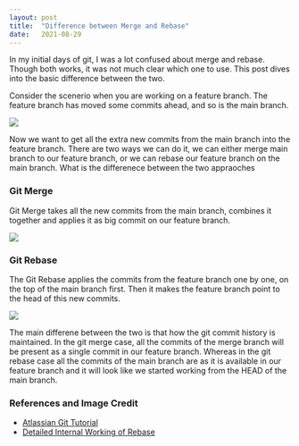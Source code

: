 ```yaml
---
layout: post
title:  "Difference between Merge and Rebase"
date:   2021-08-29
---
```


In my initial days of git, I was a lot confused about merge and rebase. Though both works, it was not much clear which one to use. This post dives into the basic difference between the two.

<!--more-->

Consider the scenerio when you are working on a feature branch. The feature branch has moved some commits ahead, and so is the main branch. 

<img src="https://wac-cdn.atlassian.com/dam/jcr:1523084b-d05a-4f5a-bd1a-01866ec09ca3/01%20A%20forked%20commit%20history.svg?cdnVersion=1781">

Now we want to get all the extra new commits from the main branch into the feature branch. There are two ways we can do it, we can either merge main branch to our feature branch, or we can rebase our feature branch on the main branch.  What is the differenece between the two appraoches

### Git Merge
Git Merge takes all the new commits from the main branch, combines it together and applies it as big commit on our feature branch.

<img src="https://wac-cdn.atlassian.com/dam/jcr:4639eeb8-e417-434a-a3f8-a972277fc66a/02%20Merging%20main%20into%20the%20feature%20branh.svg?cdnVersion=1781">

### Git Rebase

The Git Rebase applies the commits from the feature branch one by one, on the top of the main branch first. Then it makes the feature branch point to the head of this new commits.

<img src="https://wac-cdn.atlassian.com/dam/jcr:3bafddf5-fd55-4320-9310-3d28f4fca3af/03%20Rebasing%20the%20feature%20branch%20into%20main.svg?cdnVersion=1781">

The main differene between the two is that how the git commit history is maintained. In the git merge case, all the commits of the merge branch will be present as a single commit in our feature branch. Whereas in the git rebase case all the commits of the main branch are as it is available in our feature branch and it will look like we started working from the HEAD of the main branch. 

### References and Image Credit
* [Atlassian Git Tutorial](https://www.atlassian.com/git/tutorials/merging-vs-rebasing)
* [Detailed Internal Working of Rebase](https://stackoverflow.com/questions/65225055/how-does-git-rebase-work-under-the-hood)


